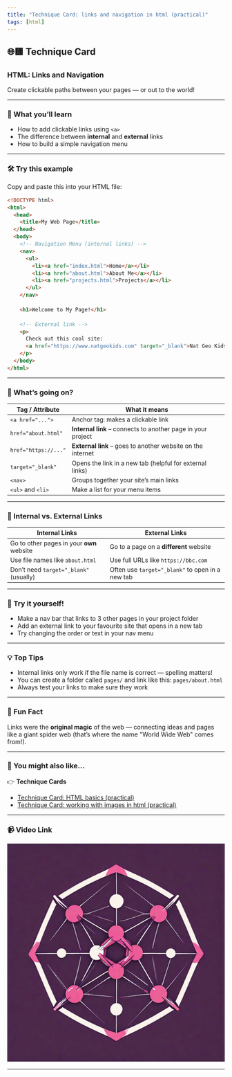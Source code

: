 ```yaml
---
title: "Technique Card: links and navigation in html (practical)"
tags: [html]
---
```


## 🌐🟨 Technique Card

### **HTML: Links and Navigation**

Create clickable paths between your pages — or out to the world!

---

### 🚀 What you’ll learn

- How to add clickable links using `<a>`
- The difference between **internal** and **external** links
- How to build a simple navigation menu

---

### 🛠 Try this example

Copy and paste this into your HTML file:

```html
<!DOCTYPE html>
<html>
  <head>
    <title>My Web Page</title>
  </head>
  <body>
    <!-- Navigation Menu (internal links) -->
    <nav>
      <ul>
        <li><a href="index.html">Home</a></li>
        <li><a href="about.html">About Me</a></li>
        <li><a href="projects.html">Projects</a></li>
      </ul>
    </nav>

    <h1>Welcome to My Page!</h1>

    <!-- External link -->
    <p>
      Check out this cool site:
      <a href="https://www.natgeokids.com" target="_blank">Nat Geo Kids</a>
    </p>
  </body>
</html>
```

---

### 🧩 What’s going on?

| Tag / Attribute      | What it means                                                |
| -------------------- | ------------------------------------------------------------ |
| `<a href="...">`     | Anchor tag: makes a clickable link                           |
| `href="about.html"`  | **Internal link** – connects to another page in your project |
| `href="https://..."` | **External link** – goes to another website on the internet  |
| `target="_blank"`    | Opens the link in a new tab (helpful for external links)     |
| `<nav>`              | Groups together your site’s main links                       |
| `<ul>` and `<li>`    | Make a list for your menu items                              |

---

### 🔀 Internal vs. External Links

| Internal Links                            | External Links                                   |
| ----------------------------------------- | ------------------------------------------------ |
| Go to other pages in your **own** website | Go to a page on a **different** website          |
| Use file names like `about.html`          | Use full URLs like `https://bbc.com`             |
| Don’t need `target="_blank"` (usually)    | Often use `target="_blank"` to open in a new tab |

---

### 🧪 Try it yourself!

- Make a nav bar that links to 3 other pages in your project folder
- Add an external link to your favourite site that opens in a new tab
- Try changing the order or text in your nav menu

---

### 💡 Top Tips

- Internal links only work if the file name is correct — spelling matters!
- You can create a folder called `pages/` and link like this: `pages/about.html`
- Always test your links to make sure they work

---

### 🧠 Fun Fact

Links were the **original magic** of the web — connecting ideas and pages like a giant spider web (that’s where the name "World Wide Web" comes from!).

---

### 🔗 You might also like...

👉 **Technique Cards**

- [Technique Card: HTML basics (practical)](html-basics.md)
- [Technique Card: working with images in html (practical)](html-images-1.md)

---

### 📹 Video Link

[![Watch the video](../network1.png)](html-links.mp4)

---
